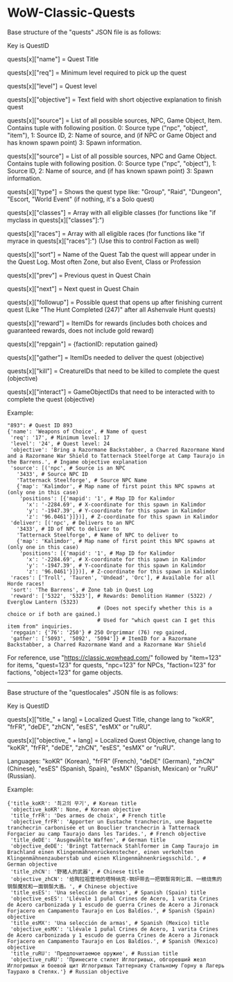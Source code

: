 # WoW-Classic-Quests

Base structure of the "quests" JSON file is as follows:

Key is QuestID

quests[x]["name"] = Quest Title

quests[x]["req"] = Minimum level required to pick up the quest

quests[x]["level"] = Quest level

quests[x]["objective"] = Text field with short objective explanation to finish quest

quests[x]["source"] = List of all possible sources, NPC, Game Object, Item. Contains tuple with following position. 0: Source type ("npc", "object", "item"), 1: Source ID, 2: Name of source, and (if NPC or Game Object and has known spawn point) 3: Spawn information.

quests[x]["source"] = List of all possible sources, NPC and Game Object. Contains tuple with following position. 0: Source type ("npc", "object"), 1: Source ID, 2: Name of source, and (if has known spawn point) 3: Spawn information.

quests[x]["type"] = Shows the quest type like: "Group", "Raid", "Dungeon", "Escort, "World Event" (if nothing, it's a Solo quest)

quests[x]["classes"] = Array with all eligible classes (for functions like "if myclass in quests[x]["classes"]:")

quests[x]["races"] = Array with all eligible races (for functions like "if myrace in quests[x]["races"]:") (Use this to control Faction as well)

quests[x]["sort"] = Name of the Quest Tab the quest will appear under in the Quest Log. Most often Zone, but also Event, Class or Profession

quests[x]["prev"] = Previous quest in Quest Chain

quests[x]["next"] = Next quest in Quest Chain

quests[x]["followup"] = Possible quest that opens up after finishing current quest (Like "The Hunt Completed (247)" after all Ashenvale Hunt quests)

quests[x]["reward"] = ItemIDs for rewards (includes both choices and guaranteed rewards, does not include gold reward)

quests[x]["repgain"] = {factionID: reputation gained}

quests[x]["gather"] = ItemIDs needed to deliver the quest (objective)

quests[x]["kill"] = CreatureIDs that need to be killed to complete the quest (objective)

quests[x]["interact"] = GameObjectIDs that need to be interacted with to complete the quest (objective)

Example:
    
    "893": # Quest ID 893
    {'name': 'Weapons of Choice', # Name of quest
     'req': '17', # Minimum level: 17
     'level': '24', # Quest level: 24
     'objective': 'Bring a Razormane Backstabber, a Charred Razormane Wand and a Razormane War Shield to Tatternack Steelforge at Camp Taurajo in the Barrens.', # Ingame objective explanation
     'source': [('npc', # Source is an NPC
       '3433', # Source NPC ID
       'Tatternack Steelforge', # Source NPC Name
       {'map': 'Kalimdor', # Map name of first point this NPC spawns at (only one in this case)
        'positions': [{'mapid': '1', # Map ID for Kalimdor
          'x': '-2284.69', # X-coordinate for this spawn in Kalimdor
          'y': '-1947.39', # Y-coordinate for this spawn in Kalimdor
          'z': '96.0461'}]})], # Z-coordinate for this spawn in Kalimdor
     'deliver': [('npc', # Delivers to an NPC
       '3433', # ID of NPC to deliver to
       'Tatternack Steelforge', # Name of NPC to deliver to
       {'map': 'Kalimdor', # Map name of first point this NPC spawns at (only one in this case)
        'positions': [{'mapid': '1', # Map ID for Kalimdor
          'x': '-2284.69', # X-coordinate for this spawn in Kalimdor
          'y': '-1947.39', # Y-coordinate for this spawn in Kalimdor
          'z': '96.0461'}]})], # Z-coordinate for this spawn in Kalimdor
     'races': ['Troll', 'Tauren', 'Undead', 'Orc'], # Available for all Horde races!
     'sort': 'The Barrens', # Zone tab in Quest Log
     'reward': ['5322', '5323'], # Rewards: Demolition Hammer (5322) / Everglow Lantern (5323)
                                 # (Does not specify whether this is a choice or if both are gained.)
                                 # Used for "which quest can I get this item from" inquiries.
     'repgain': {'76': '250'} # 250 Orgrimmar (76) rep gained,
     'gather': ['5093', '5092', '5094']} # ItemID for a Razormane Backstabber, a Charred Razormane Wand and a Razormane War Shield
     
For reference, use "https://classic.wowhead.com/" followed by "item=123" for items, "quest=123" for quests, "npc=123" for NPCs, "faction=123" for factions, "object=123" for game objects.

_____________________________________________________________________

Base structure of the "questlocales" JSON file is as follows:

Key is QuestID

quests[x]["title_" + lang] = Localized Quest Title, change lang to "koKR", "frFR", "deDE", "zhCN", "esES", "esMX" or "ruRU".

quests[x]["objective_" + lang] = Localized Quest Objective, change lang to "koKR", "frFR", "deDE", "zhCN", "esES", "esMX" or "ruRU".

Languages: "koKR" (Korean), "frFR" (French), "deDE" (German), "zhCN" (Chinese), "esES" (Spanish, Spain), "esMX" (Spanish, Mexican) or "ruRU" (Russian).

Example:

    {'title_koKR': '최고의 무기', # Korean title
     'objective_koKR': None, # Korean objective
     'title_frFR': 'Des armes de choix', # French title
     'objective_frFR': 'Apporter un Eustache tranchecrin, une Baguette tranchecrin carbonisée et un Bouclier tranchecrin à Tatternack Forgacier au camp Taurajo dans les Tarides.', # French objective
     'title_deDE': 'Ausgewählte Waffen', # German title
     'objective_deDE': 'Bringt Tatternack Stahlformer im Camp Taurajo im Brachland einen Klingenmähnenrückenstecher, einen verkohlten Klingenmähnenzauberstab und einen Klingenmähnenkriegsschild.', # German objective
     'title_zhCN': '野猪人的武器', # Chinese title
     'objective_zhCN': '给陶拉祖营地的塔特纳克·钢炉带去一把钢鬃背刺匕首、一根烧焦的钢鬃魔杖和一面钢鬃大盾。', # Chinese objective
     'title_esES': 'Una selección de armas', # Spanish (Spain) title
     'objective_esES': 'Llévale 1 puñal Crines de Acero, 1 varita Crines de Acero carbonizada y 1 escudo de guerra Crines de Acero a Jironack Forjacero en Campamento Taurajo en Los Baldíos.', # Spanish (Spain) objective
     'title_esMX': 'Una selección de armas', # Spanish (Mexico) title
     'objective_esMX': 'Llévale 1 puñal Crines de Acero, 1 varita Crines de Acero carbonizada y 1 escudo de guerra Crines de Acero a Jironack Forjacero en Campamento Taurajo en Los Baldíos.', # Spanish (Mexico) objective
     'title_ruRU': 'Предпочитаемое оружие', # Russian title
     'objective_ruRU': 'Принесите стилет Иглогривых, обгоревший жезл Иглогривых и боевой щит Иглогривых Таттернаку Стальному Горну в Лагерь Таурахо в Степях.'} # Russian objective
